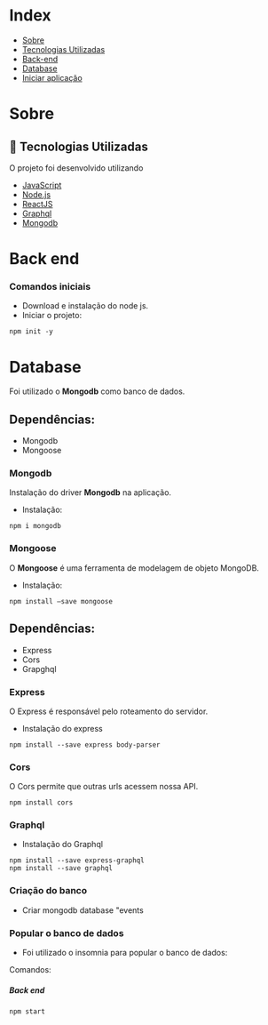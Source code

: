 
# Index

- [Sobre](#sobre)
- [Tecnologias Utilizadas](#tecnologias-utilizadas)
- [Back-end](#back-end)
- [Database](#database)
- [Iniciar aplicação](#inicializacao)

<a id="sobre"></a>

<h1>Sobre</h1>


<a id="documentacao"></a>

## :rocket: Tecnologias Utilizadas

O projeto foi desenvolvido utilizando

- [JavaScript](https://www.javascript.com/)
- [Node.js](https://nodejs.org/en/)
- [ReactJS](https://reactjs.org/)
- [Graphql](https://graphql.org/)
- [Mongodb](https://www.mongodb.com/)


<a id="back-end"></a>
<h1>Back end</h1>

<h3>Comandos iniciais</h3>

- Download e instalação do node js.
- Iniciar o projeto:

```
npm init -y
```

<a id="database"></a>

<h1>Database</h1>

Foi utilizado o <strong>Mongodb</strong> como banco de dados.

<h2>Dependências: </h2>

- Mongodb
- Mongoose

<h3>Mongodb</h3>
  
Instalação do driver <strong>Mongodb</strong> na aplicação.

- Instalação: 

```
npm i mongodb
```
  
<h3>Mongoose</h3>
  
O <strong>Mongoose</strong> é uma ferramenta de modelagem de objeto MongoDB.

- Instalação:

```
npm install —save mongoose
```

<h2>Dependências: </h2>

- Express
- Cors
- Grapghql

<h3>Express</h3>

O Express é responsável pelo roteamento do servidor.
 
- Instalação do express

```
npm install --save express body-parser
```

<h3>Cors</h3>

O Cors permite que outras urls acessem nossa API.  

```
npm install cors
```

<h3>Graphql</h3>

 
- Instalação do Graphql

```
npm install --save express-graphql
npm install --save graphql
```

<h3>Criação do banco</h3>

- Criar mongodb database "events

<h3>Popular o banco de dados</h3>

- Foi utilizado o insomnia para popular o banco de dados:

Comandos:

<h5>Back end</h5>

```
npm start
```
